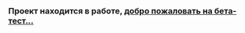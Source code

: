 ### Проект находится в работе, [добро пожаловать на бета-тест...](https://effervescent-lokum-6b9de1.netlify.app/)
